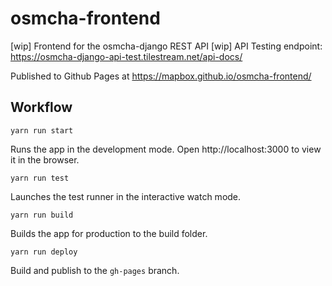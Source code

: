 # osmcha-frontend

[wip] Frontend for the osmcha-django REST API
[wip] API Testing endpoint: https://osmcha-django-api-test.tilestream.net/api-docs/

Published to Github Pages at https://mapbox.github.io/osmcha-frontend/

## Workflow 

`yarn run start`

Runs the app in the development mode.
Open http://localhost:3000 to view it in the browser.

`yarn run test`

Launches the test runner in the interactive watch mode.

`yarn run build`

Builds the app for production to the build folder.

`yarn run deploy`

Build and publish to the `gh-pages` branch.
